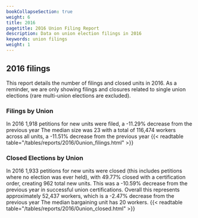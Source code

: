 ```yaml
---
bookCollapseSection: true
weight: 6
title: 2016
pagetitle: 2016 Union Filing Report
description: Data on union election filings in 2016
keywords: union filings
weight: 1
---
```


## 2016 filings

This report details the number of filings and closed units in 2016. As a reminder, we are only showing filings and closures related to single union elections (rare multi-union elections are excluded).

### Filings by Union
In 2016 1,918 petitions for new units were filed, a -11.29% decrease from the previous year The median size was 23 with a total of 116,474 workers across all units, a -11.51% decrease from the previous year
{{< readtable table="/tables/reports/2016/0union_filings.html" >}}

### Closed Elections by Union
In 2016 1,933 petitions for new units were closed (this includes petitions where no election was ever held), with 49.77% closed with a certification order, creating 962 total new units. This was a -10.59% decrease from the previous year in successful union certifications. Overall this represents approximately 52,437 workers, which is a -2.47% decrease from the previous year The median bargaining unit has 20 workers.
{{< readtable table="/tables/reports/2016/0union_closed.html" >}}
